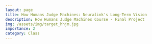 ```yaml
---
layout: page
title: How Humans Judge Machines: Neuralink's Long-Term Vision
description: How Humans Judge Machines Course - Final Project
img: /assets/img/target_hhjm.jpg
importance: 2
category: Class
---
```

